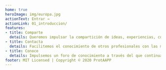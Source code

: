 ```yaml
---
home: true
heroImage: img/europa.jpg
actionText: Entrar →
actionLink: 01_introduccion/
features:
- title: Comparte
  details: Queremos impulsar la compartición de ideas, experiencias, cualquier forma de colaboración dentro del sector público
- title: Contacta
  details: Facilitemos el conocimiento de otros profesionales con las mismas inquietudes con los que poder colaborar, apasionados con al ciberseguridad
- title: Conoce
  details: Impulsemos un foro de conocimiento a través del que continuar aprendiendo en todos los ámbitos de la ciberseguridad
footer: MIT Licensed | Copyright © 2020 ProtAAPP
---
```



<!--
Imagen de portada cortesía de
[pngtree.com](https://es.pngtree.com/freepng/digital-technology-background--futuristic-structure-elements-concept-background-design_3527875.html)
-->

<AvisoCookies />

